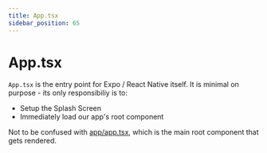 ```yaml
---
title: App.tsx
sidebar_position: 65
---
```


# App.tsx

`App.tsx` is the entry point for Expo / React Native itself. It is minimal on purpose - its only responsibiliy is to:

- Setup the Splash Screen
- Immediately load our app's root component

Not to be confused with [app/app.tsx](./app/app.tsx.md), which is the main root component that gets rendered.
